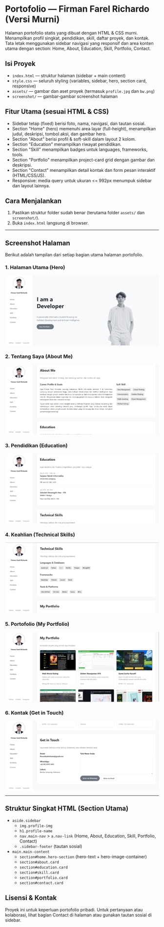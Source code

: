 # Portofolio — Firman Farel Richardo (Versi Murni)

Halaman portofolio statis yang dibuat dengan HTML & CSS murni. Menampilkan profil singkat, pendidikan, skill, daftar proyek, dan kontak. Tata letak menggunakan sidebar navigasi yang responsif dan area konten utama dengan section: Home, About, Education, Skill, Portfolio, Contact.

## Isi Proyek
* `index.html` — struktur halaman (sidebar + main content)
* `style.css` — seluruh styling (variables, sidebar, hero, section card, responsive)
* `assets/` — gambar dan aset proyek (termasuk `profile.jpg` dan `bw.png`)
* `screenshot/` — gambar-gambar screenshot halaman

## Fitur Utama (sesuai HTML & CSS)
* Sidebar tetap (fixed) berisi foto, nama, navigasi, dan tautan sosial.
* Section "Home" (hero) memenuhi area layar (full-height), menampilkan judul, deskripsi, tombol aksi, dan gambar hero.
* Section "About" berisi profil & soft-skill dalam layout 2 kolom.
* Section "Education" menampilkan riwayat pendidikan.
* Section "Skill" menampilkan badges untuk languages, frameworks, tools.
* Section "Portfolio" menampilkan project-card grid dengan gambar dan deskripsi.
* Section "Contact" menampilkan detail kontak dan form pesan interaktif (HTML/CSS/JS).
* Responsive: media query untuk ukuran <= 992px menumpuk sidebar dan layout lainnya.

## Cara Menjalankan
1.  Pastikan struktur folder sudah benar (terutama folder `assets/` dan `screenshot/`).
2.  Buka `index.html` langsung di browser.

---

## Screenshot Halaman

Berikut adalah tampilan dari setiap bagian utama halaman portofolio.

### 1. Halaman Utama (Hero)
![Tampilan Halaman Utama](screenshot/main.png)

### 2. Tentang Saya (About Me)
![Tampilan Bagian About Me](screenshot/aboutme.png)

### 3. Pendidikan (Education)
![Tampilan Bagian Education](screenshot/education.png)

### 4. Keahlian (Technical Skills)
![Tampilan Bagian Skills](screenshot/skills.png)

### 5. Portofolio (My Portfolio)
![Tampilan Bagian Portfolio](screenshot/porto.png)

### 6. Kontak (Get in Touch)
![Tampilan Bagian Contact](screenshot/contact.png)

---

## Struktur Singkat HTML (Section Utama)
* `aside.sidebar`
    * `img.profile-img`
    * `h1.profile-name`
    * `nav.main-nav` > `a.nav-link` (Home, About, Education, Skill, Portfolio, Contact)
    * `.sidebar-footer` (tautan sosial)
* `main.main-content`
    * `section#home.hero-section` (hero-text + hero-image-container)
    * `section#about.card`
    * `section#education.card`
    * `section#skill.card`
    * `section#portfolio.card`
    * `section#contact.card`

## Lisensi & Kontak
Proyek ini untuk keperluan portofolio pribadi. Untuk pertanyaan atau kolaborasi, lihat bagian Contact di halaman atau gunakan tautan sosial di sidebar.